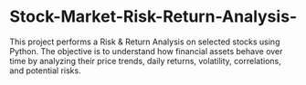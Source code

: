 # Stock-Market-Risk-Return-Analysis-
This project performs a Risk &amp; Return Analysis on selected stocks using Python. The objective is to understand how financial assets behave over time by analyzing their price trends, daily returns, volatility, correlations, and potential risks.
